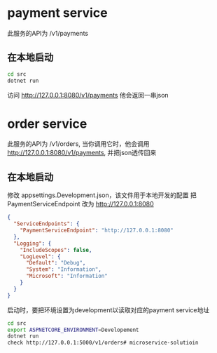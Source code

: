 
# payment service
此服务的API为 /v1/payments

## 在本地启动
```sh
cd src
dotnet run
```

访问 http://127.0.0.1:8080/v1/payments 他会返回一串json

# order service
此服务的API为 /v1/orders, 当你调用它时，他会调用 http://127.0.0.1:8080/v1/payments, 并把json透传回来

## 在本地启动
修改 appsettings.Development.json，该文件用于本地开发的配置
把 PaymentServiceEndpoint 改为 http://127.0.0.1:8080
```json
{
  "ServiceEndpoints": {
    "PaymentServiceEndpoint": "http://127.0.0.1:8080"
  },
  "Logging": {
    "IncludeScopes": false,
    "LogLevel": {
      "Default": "Debug",
      "System": "Information",
      "Microsoft": "Information"
    }
  }
}
```

启动时，要把环境设置为development以读取对应的payment service地址
```sh
cd src
export ASPNETCORE_ENVIRONMENT=Developement
dotnet run
check http://127.0.0.1:5000/v1/orders# microservice-solutioin
```
